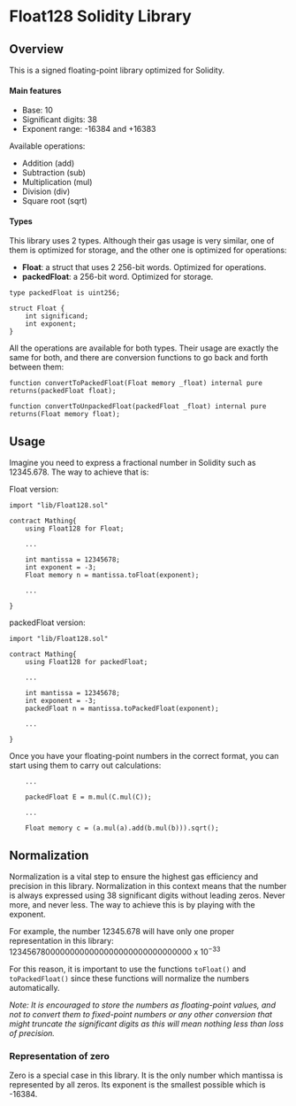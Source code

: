 # Float128 Solidity Library

## Overview

This is a signed floating-point library optimized for Solidity.

#### Main features

- Base: 10
- Significant digits: 38
- Exponent range: -16384 and +16383

Available operations:

- Addition (add)
- Subtraction (sub)
- Multiplication (mul)
- Division (div)
- Square root (sqrt)

#### Types

This library uses 2 types. Although their gas usage is very similar, one of them is optimized for storage, and the other one is optimized for operations:

- **Float**: a struct that uses 2 256-bit words. Optimized for operations.
- **packedFloat**: a 256-bit word. Optimized for storage.

```Solidity
type packedFloat is uint256;

struct Float {
    int significand;
    int exponent;
}
```

All the operations are available for both types. Their usage are exactly the same for both, and there are conversion functions to go back and forth between them:

```Solidity
function convertToPackedFloat(Float memory _float) internal pure returns(packedFloat float);

function convertToUnpackedFloat(packedFloat _float) internal pure returns(Float memory float);
```

## Usage

Imagine you need to express a fractional number in Solidity such as 12345.678. The way to achieve that is:

Float version:

```Solidity
import "lib/Float128.sol"

contract Mathing{
    using Float128 for Float;

    ...

    int mantissa = 12345678;
    int exponent = -3;
    Float memory n = mantissa.toFloat(exponent);

    ...

}

```

packedFloat version:

```Solidity
import "lib/Float128.sol"

contract Mathing{
    using Float128 for packedFloat;

    ...

    int mantissa = 12345678;
    int exponent = -3;
    packedFloat n = mantissa.toPackedFloat(exponent);

    ...

}
```

Once you have your floating-point numbers in the correct format, you can start using them to carry out calculations:

```Solidity
    ...

    packedFloat E = m.mul(C.mul(C));

    ...

    Float memory c = (a.mul(a).add(b.mul(b))).sqrt();
```

## Normalization

Normalization is a vital step to ensure the highest gas efficiency and precision in this library. Normalization in this context means that the number is always expressed using 38 significant digits without leading zeros. Never more, and never less. The way to achieve this is by playing with the exponent.

For example, the number 12345.678 will have only one proper representation in this library: 12345678000000000000000000000000000000 x $10^{-33}$

For this reason, it is important to use the functions `toFloat()` and `toPackedFloat()` since these functions will normalize the numbers automatically.

_Note: It is encouraged to store the numbers as floating-point values, and not to convert them to fixed-point numbers or any other conversion that might truncate the significant digits as this will mean nothing less than loss of precision._

### Representation of zero

Zero is a special case in this library. It is the only number which mantissa is represented by all zeros. Its exponent is the smallest possible which is -16384.
